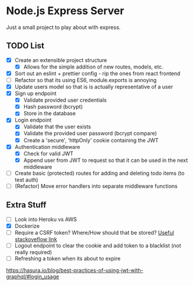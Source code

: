 # Node.js Express Server

Just a small project to play about with express.

## TODO List

- [x] Create an extensible project structure
  - [x] Allows for the simple addition of new routes, models, etc.
- [x] Sort out an eslint + prettier config - rip the ones from react frontend
- [ ] Refactor so that its using ES6, module.exports is annoying
- [x] Update users model so that is is actually representative of a user
- [x] Sign up endpoint
  - [x] Validate provided user credentials
  - [x] Hash password (bcrypt)
  - [x] Store in the database
- [x] Login endpoint
  - [x] Validate that the user exists
  - [x] Validate the provided user password (bcrypt compare)
  - [x] Create a 'secure', 'httpOnly' cookie containing the JWT
- [x] Authentication middleware
  - [x] Check for valid JWT
  - [x] Append user from JWT to request so that it can be used in the next middleware
- [ ] Create basic (protected) routes for adding and deleting todo items (to test auth)
- [ ] (Refactor) Move error handlers into separate middleware functions

## Extra Stuff

- [ ] Look into Heroku vs AWS
- [x] Dockerize
- [ ] Require a CSRF token? Where/How should that be stored? [Useful stackoveflow link](https://stackoverflow.com/questions/47374272/jwt-token-and-csrf)
- [ ] Logout endpoint to clear the cookie and add token to a blacklist (not really required)
- [ ] Refreshing a token when its about to expire

<https://hasura.io/blog/best-practices-of-using-jwt-with-graphql/#login_usage>
